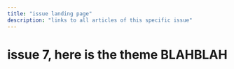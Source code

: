 ```yaml
---
title: "issue landing page"
description: "links to all articles of this specific issue"
---
```


# issue 7, here is the theme BLAHBLAH
